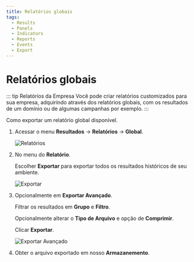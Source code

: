 ```yaml
---
title: Relatórios globais
tags:
  - Results
  - Panels
  - Indicators
  - Reports
  - Events
  - Export
---
```

# Relatórios globais

::: tip Relatórios da Empresa
Você pode criar relatórios customizados para sua empresa, adquirindo através dos relatórios globais, com os resultados de um domínio ou de algumas campanhas por exemplo.
:::

Como exportar um relatório global disponível.

1. Acessar o menu **Resultados** -> **Relatórios** -> **Global**.

   ![Relatórios](https://cdn.phishx.io/phishx-docs/images/phishx_results_reports_global_01.webp)

2. No menu do **Relatório**.

   Escolher **Exportar** para exportar todos os resultados históricos de seu ambiente.

   ![Exportar](https://cdn.phishx.io/phishx-docs/images/phishx_results_reports_global_02.webp)

3. Opcionalmente em **Exportar Avançado**.

   Filtrar os resultados em **Grupo** e **Filtro**.

   Opcionalmente alterar o **Tipo de Arquivo** e opção de **Comprimir**.

   Clicar **Exportar**.

   ![Exportar Avançado](https://cdn.phishx.io/phishx-docs/images/phishx_results_reports_global_03.webp)

4. Obter o arquivo exportado em nosso **Armazanemento**.
